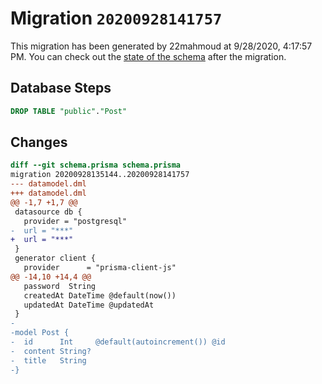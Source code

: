 # Migration `20200928141757`

This migration has been generated by 22mahmoud at 9/28/2020, 4:17:57 PM.
You can check out the [state of the schema](./schema.prisma) after the migration.

## Database Steps

```sql
DROP TABLE "public"."Post"
```

## Changes

```diff
diff --git schema.prisma schema.prisma
migration 20200928135144..20200928141757
--- datamodel.dml
+++ datamodel.dml
@@ -1,7 +1,7 @@
 datasource db {
   provider = "postgresql"
-  url = "***"
+  url = "***"
 }
 generator client {
   provider      = "prisma-client-js"
@@ -14,10 +14,4 @@
   password  String
   createdAt DateTime @default(now())
   updatedAt DateTime @updatedAt
 }
-
-model Post {
-  id      Int     @default(autoincrement()) @id
-  content String?
-  title   String
-}
```
